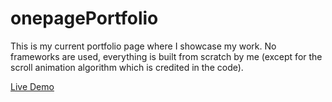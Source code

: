 # onepagePortfolio

This is my current portfolio page where I showcase my work. No frameworks are used, everything is built from scratch by me (except for the scroll animation algorithm which is credited in the code).

[Live Demo](http://mikaelagrundin.com)
